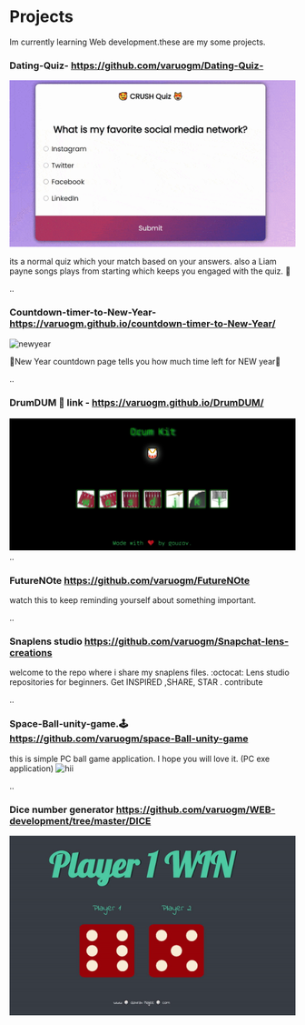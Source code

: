 # Projects

Im currently learning Web development.these are my some projects.



### Dating-Quiz- https://github.com/varuogm/Dating-Quiz-

![](https://github.com/varuogm/Dating-Quiz-/blob/main/ezgif.com-gif-maker.gif)

its a normal quiz which your match based on your answers. also a Liam payne songs plays from starting which keeps you engaged with the quiz. 🤗

..

### Countdown-timer-to-New-Year- https://varuogm.github.io/countdown-timer-to-New-Year/

![newyear](https://github.com/varuogm/countdown-timer-to-New-Year/blob/main/newyear.jpg)

🥳New Year countdown page tells you how much time left for NEW year🎉

..

### DrumDUM 🥁  link - https://varuogm.github.io/DrumDUM/

![hii](https://github.com/varuogm/DrumDUM/blob/main/sastaDrum.jpg)
..


### FutureNOte https://github.com/varuogm/FutureNOte
watch this to keep reminding yourself about something important.

..


### Snaplens studio  https://github.com/varuogm/Snapchat-lens-creations
welcome to the repo where i share my snaplens files. :octocat:
Lens studio repositories for beginners. Get INSPIRED ,SHARE, STAR . contribute

..


### Space-Ball-unity-game.🕹️ https://github.com/varuogm/space-Ball-unity-game

this is simple PC ball game application. I hope you will love it. (PC exe application)
![hii](https://github.com/varuogm/space-Ball-unity-game/blob/master/snip2.jpg)

..
 
### Dice number generator https://github.com/varuogm/WEB-development/tree/master/DICE
![alt text](https://github.com/varuogm/WEB-development/blob/master/DICE/ezgif.com-gif-maker%20(2).gif)



